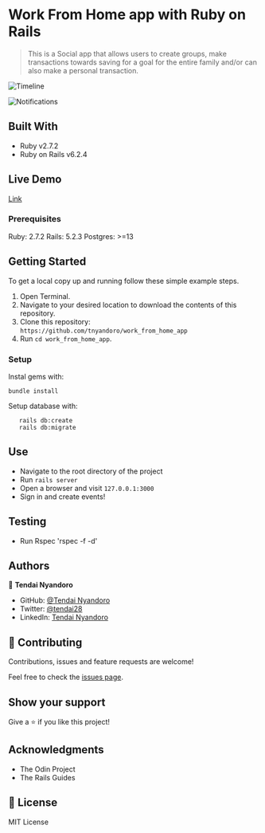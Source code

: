 # Work From Home app with Ruby on Rails

> This is a Social app that allows users to create groups, make transactions towards saving for a goal for the entire family and/or can also make a personal transaction.


![Timeline](./img/screenshot-1.png)

![Notifications](./img/screenshot-2.png)


## Built With

- Ruby v2.7.2
- Ruby on Rails v6.2.4

## Live Demo

[Link](https://frozen-everglades-42625.herokuapp.com/)

### Prerequisites

Ruby: 2.7.2
Rails: 5.2.3
Postgres: >=13

## Getting Started

To get a local copy up and running follow these simple example steps.
1. Open Terminal.
2. Navigate to your desired location to download the contents of this repository.
3. Clone this repository: ```https://github.com/tnyandoro/work_from_home_app```
4. Run ```cd work_from_home_app```.

### Setup

Instal gems with:

```
bundle install
```

Setup database with:

```
   rails db:create
   rails db:migrate
```


## Use

- Navigate to the root directory of the project
- Run `rails server`
- Open a browser and visit `127.0.0.1:3000`
- Sign in and create events!

## Testing

- Run Rspec 'rspec -f -d'


## Authors

👤 **Tendai Nyandoro**

- GitHub: [@Tendai Nyandoro](https://github.com/tnyandoro)
- Twitter: [@tendai28](https://twitter.com/tendai28)
- LinkedIn: [Tendai Nyandoro](https://www.linkedin.com/in/tendai-nyandoro/)

## 🤝 Contributing

Contributions, issues and feature requests are welcome!

Feel free to check the [issues page](https://github.com/tnyandoro/work_from_home_app/issues/).

## Show your support

Give a ⭐️ if you like this project!

## Acknowledgments

- The Odin Project
- The Rails Guides

## 📝 License

MIT License
